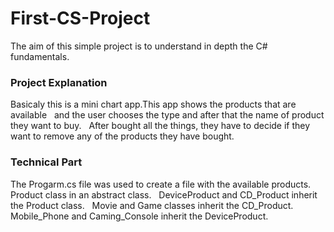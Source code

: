 # First-CS-Project

The aim of this simple project is to understand in depth the C# fundamentals.

### Project Explanation

Basicaly this is a mini chart app.This app shows the products that are available &nbsp;
and the user chooses the type and after that the name of product they want to buy. &nbsp;
After bought all the things, they have to decide if they want to remove any of the products they have bought. &nbsp;

### Technical Part

The Progarm.cs file was used to create a file with the available products. &nbsp;
Product class in an abstract class. &nbsp;
DeviceProduct and CD_Product inherit the Product class. &nbsp;
Movie and Game classes inherit the CD_Product. &nbsp;
Mobile_Phone and Caming_Console inherit the DeviceProduct. &nbsp;
